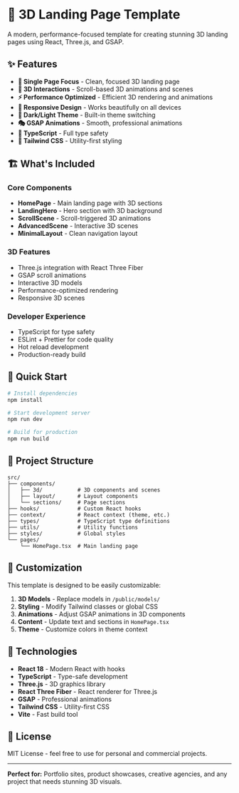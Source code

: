 # 🌟 3D Landing Page Template

A modern, performance-focused template for creating stunning 3D landing pages using React, Three.js, and GSAP.

## ✨ Features

- **🎯 Single Page Focus** - Clean, focused 3D landing page
- **🎨 3D Interactions** - Scroll-based 3D animations and scenes
- **⚡ Performance Optimized** - Efficient 3D rendering and animations
- **📱 Responsive Design** - Works beautifully on all devices
- **🌙 Dark/Light Theme** - Built-in theme switching
- **🎭 GSAP Animations** - Smooth, professional animations
- **🔧 TypeScript** - Full type safety
- **🎨 Tailwind CSS** - Utility-first styling

## 🏗️ What's Included

### Core Components
- **HomePage** - Main landing page with 3D sections
- **LandingHero** - Hero section with 3D background
- **ScrollScene** - Scroll-triggered 3D animations
- **AdvancedScene** - Interactive 3D scenes
- **MinimalLayout** - Clean navigation layout

### 3D Features
- Three.js integration with React Three Fiber
- GSAP scroll animations
- Interactive 3D models
- Performance-optimized rendering
- Responsive 3D scenes

### Developer Experience
- TypeScript for type safety
- ESLint + Prettier for code quality
- Hot reload development
- Production-ready build

## 🚀 Quick Start

```bash
# Install dependencies
npm install

# Start development server
npm run dev

# Build for production
npm run build
```

## 📁 Project Structure

```
src/
├── components/
│   ├── 3d/           # 3D components and scenes
│   ├── layout/       # Layout components
│   └── sections/     # Page sections
├── hooks/            # Custom React hooks
├── context/          # React context (theme, etc.)
├── types/            # TypeScript type definitions
├── utils/            # Utility functions
├── styles/           # Global styles
└── pages/
    └── HomePage.tsx  # Main landing page
```

## 🎨 Customization

This template is designed to be easily customizable:

1. **3D Models** - Replace models in `/public/models/`
2. **Styling** - Modify Tailwind classes or global CSS
3. **Animations** - Adjust GSAP animations in 3D components
4. **Content** - Update text and sections in `HomePage.tsx`
5. **Theme** - Customize colors in theme context

## 🔧 Technologies

- **React 18** - Modern React with hooks
- **TypeScript** - Type-safe development
- **Three.js** - 3D graphics library
- **React Three Fiber** - React renderer for Three.js
- **GSAP** - Professional animations
- **Tailwind CSS** - Utility-first CSS
- **Vite** - Fast build tool

## 📝 License

MIT License - feel free to use for personal and commercial projects.

---

**Perfect for:** Portfolio sites, product showcases, creative agencies, and any project that needs stunning 3D visuals.
